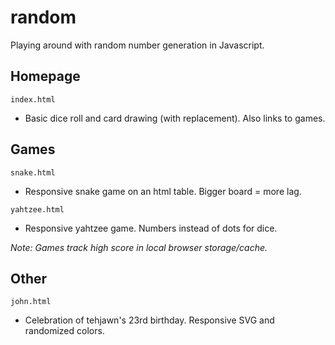 # random
Playing around with random number generation in Javascript.

## Homepage

`index.html`
- Basic dice roll and card drawing (with replacement). Also links to games.
  
## Games

`snake.html`
- Responsive snake game on an html table. Bigger board = more lag.

`yahtzee.html`
- Responsive yahtzee game. Numbers instead of dots for dice.

*Note: Games track high score in local browser storage/cache.*
  
## Other

`john.html`
- Celebration of tehjawn's 23rd birthday. Responsive SVG and randomized colors.
